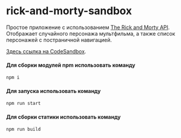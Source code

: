 # rick-and-morty-sandbox

Простое приложение с использованием [The Rick and Morty API](https://rickandmortyapi.com/). Отображает случайного персонажа мультфильма, а также список персонажей с постраничной навигацией.


[Здесь ссылка на CodeSandbox](https://codesandbox.io/p/github/roclimber1/rick-and-morty-sandbox/test-task?file=%2FTestTask.md).


#### Для сборки модулей npm использовать команду
```bash
npm i
```

#### Для запуска использовать команду
```bash
npm run start
```

#### Для сборки статики использовать команду
```bash
npm run build
```
